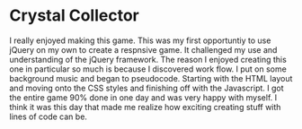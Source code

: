 # Crystal Collector

I really enjoyed making this game. This was my first opportuntiy to use jQuery on my own to create a respnsive game. It challenged my use and understanding of the jQuery framework. The reason I enjoyed creating this one in particular so much is because I discovered work flow.
I put on some background music and began to pseudocode. Starting with the HTML layout and moving onto the CSS styles and finishing off with the Javascript. I got the entire game 90% done in one day and was very happy with myself. I think it was this day that made me realize how exciting creating stuff with lines of code can be.
